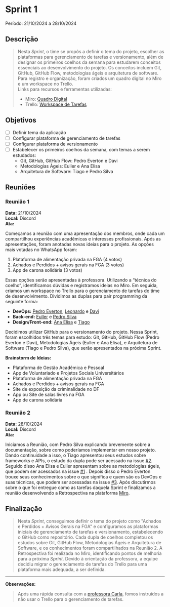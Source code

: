 # Sprint 1  
Período: 21/10/2024 a 28/10/2024  

## Descrição  
> Nesta _Sprint_, o time se propôs a definir o tema do projeto, escolher as plataformas para gerenciamento de tarefas e versionamento, além de designar os primeiros coelhos da semana para estudarem conceitos essenciais ao desenvolvimento do projeto. Os conceitos incluem Git, GitHub, GitHub Flow, metodologias ágeis e arquitetura de software. Para registro e organização, foram criados um quadro digital no Miro e um workspace no Trello.  
> Links para recursos e ferramentas utilizadas:  
> - Miro: [Quadro Digital](https://miro.com/online-whiteboard/board/uXjVLPsCO0M=/?boardAccessToken=cdit6urLSOMMALV3bvdTOkmYK6xp95oP)  
> - Trello: [Workspace de Tarefas](https://trello.com/invite/b/671420333e2bc75780e55195/ATTIb2e3efef0314897d9ef60cbbc83446d1E5E3B441/mds-project)  

## Objetivos  
- [ ] Definir tema da aplicação
- [ ] Configurar plataforma de gerenciamento de tarefas
- [ ] Configurar plataforma de versionamento
- [ ] Estabelecer os primeiros coelhos da semana, com temas a serem estudados:  
  - Git, GitHub, GitHub Flow: Pedro Everton e Davi  
  - Metodologias Ágeis: Euller e Ana Elisa  
  - Arquitetura de Software: Tiago e Pedro Silva  

## Reuniões  

### Reunião 1  
**Data:** 21/10/2024  
**Local:** Discord  
**Ata:**  
 
Começamos a reunião com uma apresentação dos membros, onde cada um compartilhou experiências acadêmicas e interesses profissionais. Após as apresentações, foram anotadas novas ideias para o projeto. As opções mais votadas no WhatsApp foram:  
1. Plataforma de alimentação privada na FGA (4 votos)  
2. Achados e Perdidos + avisos gerais na FGA (3 votos)  
3. App de carona solidária (3 votos)  

Essas opções serão apresentadas à professora. Utilizando a “técnica do coelho”, identificamos dúvidas e registramos ideias no Miro. Em seguida, criamos um workspace no Trello para o gerenciamento de tarefas do time de desenvolvimento. Dividimos as duplas para pair programming da seguinte forma:  
- **DevOps:** [Pedro Everton](https://github.com/pedroeverton217), [Leonardo](https://github.com/leoramiroo) e [Davi](https://github.com/Davicamilo23)  
- **Back-end:** [Euller](https://github.com/Potatoyz908) e [Pedro Silva](https://github.com/314dro) 
- **Design/Front-end:** [Ana Elisa](https://github.com/anaelisaramos) e [Tiago](https://github.com/TiagoBalieiro)

Decidimos utilizar GitHub para o versionamento do projeto. Nessa Sprint, foram escolhidos três temas para estudo: Git, GitHub, GitHub Flow (Pedro Everton e Davi), Metodologias Ágeis (Euller e Ana Elisa), e Arquitetura de Software (Tiago e Pedro Silva), que serão apresentados na próxima Sprint.  

**Brainstorm de Ideias:**  
- Plataforma de Gestão Acadêmica e Pessoal  
- App de Voluntariado e Projetos Sociais Universitários  
- Plataforma de alimentação privada na FGA  
- Achados e Perdidos + avisos gerais na FGA  
- Site de exposição da criminalidade no DF  
- App ou Site de salas livres na FGA  
- App de carona solidária


### Reunião 2  
**Data:** 28/10/2024  
**Local:** Discord  
**Ata:** 

Iniciamos a Reunião, com Pedro Silva explicando brevemente sobre a documentação, sobre como poderíamos implementar em nosso projeto. Dando continuidade  a isso, o Tiago apresentou seus estudos sobre frameworks e APIs, o estudo da dupla pode ser acessado na issue [#2](https://github.com/unb-mds/2024-2-AcheiUnB/issues/2). Seguido disso Ana Elisa e Euller apresentam sobre as metodologias ágeis, que podem ser acessados na issue [#1](https://github.com/unb-mds/2024-2-AcheiUnB/issues/1) . Depois disso o Pedro Everton trouxe seus conhecimentos sobre o que significa e quem são os DevOps e suas técnicas, que podem ser acessadas na issue [#3](https://github.com/unb-mds/2024-2-AcheiUnB/issues/3). Após discutirmos sobre o que foi entregue como as tarefas daquela Sprint e finalizamos a reunião desenvolvendo a Retrospectiva na plataforma [Miro](https://miro.com/welcomeonboard/ZG9HNjRoeE5aQlBvcHk4dUt4ZllVSUVJdzA5d29TOThiSkdYWGtEVmFRbm9FWFY2VmxLaHRGRjRnQjdSaVFwZXwzNDU4NzY0NTIxODU1NzEzNzU0fDI=?share_link_id=626333706649).

## Finalização  
> Nesta _Sprint_, conseguimos definir o tema do projeto como "Achados e Perdidos + Avisos Gerais na FGA" e configuramos as plataformas iniciais de gerenciamento de tarefas e versionamento, estabelecendo o GitHub como repositório. Cada dupla de coelhos completou os estudos sobre Git, GitHub Flow, Metodologias Ágeis e Arquitetura de Software, e os conhecimentos foram compartilhados na Reunião 2. A Retrospectiva foi realizada no Miro, identificando pontos de melhoria para a próxima _Sprint_. Devido à orientação da professora, a equipe decidiu migrar o gerenciamento de tarefas do Trello para uma plataforma mais adequada, a ser definida.

---

**Observações:**  
> Após uma rápida consulta com a [professora Carla](https://github.com/RochaCarla), fomos instruídos a não usar o Trello para o gerenciamento de tarefas.
